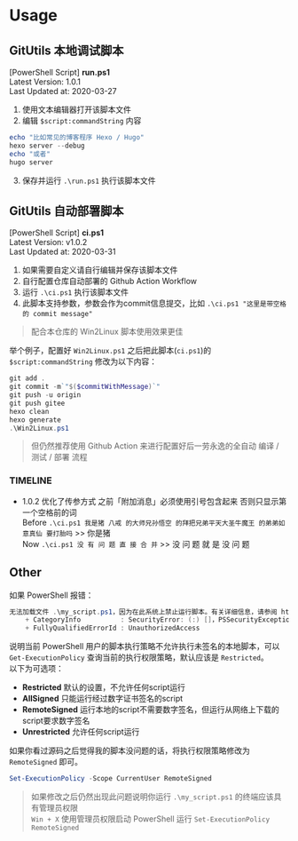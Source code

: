 # Usage
## GitUtils 本地调试脚本
[PowerShell Script] **run.ps1**  
Latest Version: 1.0.1  
Last Updated at: 2020-03-27  

1. 使用文本编辑器打开该脚本文件  
2. 编辑 `$script:commandString` 内容  
```powershell
echo "比如常见的博客程序 Hexo / Hugo"
hexo server --debug
echo "或者"
hugo server
```
3. 保存并运行 `.\run.ps1` 执行该脚本文件  

## GitUtils 自动部署脚本
[PowerShell Script] **ci.ps1**  
Latest Version: v1.0.2  
Last Updated at: 2020-03-31  

1. 如果需要自定义请自行编辑并保存该脚本文件  
2. 自行配置仓库自动部署的 Github Action Workflow  
3. 运行 `.\ci.ps1` 执行该脚本文件  
4. 此脚本支持参数，参数会作为commit信息提交，比如 `.\ci.ps1 "这里是带空格 的 commit message"`  

> 配合本仓库的 Win2Linux 脚本使用效果更佳  

举个例子，配置好 `Win2Linux.ps1` 之后把此脚本(`ci.ps1`)的 `$script:commandString` 修改为以下内容：  
```powershell
git add .
git commit -m`"$($commitWithMessage)`"
git push -u origin
git push gitee
hexo clean
hexo generate
.\Win2Linux.ps1
```

> 但仍然推荐使用 Github Action 来进行配置好后一劳永逸的全自动 编译 / 测试 / 部署 流程  

### TIMELINE
* 1.0.2 优化了传参方式 之前「附加消息」必须使用引号包含起来 否则只显示第一个空格前的词  
Before `.\ci.ps1 我是猪 八戒 的大师兄孙悟空 的拜把兄弟平天大圣牛魔王 的弟弟如意真仙 要打胎吗` >> 你是猪  
Now `.\ci.ps1 没 有 问 题 直 接 合 并` >> 没 问 题 就 是 没 问 题  

## Other
如果 PowerShell 报错：  
```powershell
无法加载文件 .\my_script.ps1，因为在此系统上禁止运行脚本。有关详细信息，请参阅 https://go.microsoft.com/fwlink/?LinkID=135170 中的 about_Execution_Policies。
    + CategoryInfo          : SecurityError: (:) []，PSSecurityException    
    + FullyQualifiedErrorId : UnauthorizedAccess
```
说明当前 PowerShell 用户的脚本执行策略不允许执行未签名的本地脚本，可以 `Get-ExecutionPolicy` 查询当前的执行权限策略，默认应该是 `Restricted`。  
以下为可选项：  
* **Restricted** 默认的设置，不允许任何script运行
* **AllSigned** 只能运行经过数字证书签名的script
* **RemoteSigned** 运行本地的script不需要数字签名，但运行从网络上下载的script要求数字签名
* **Unrestricted** 允许任何script运行

如果你看过源码之后觉得我的脚本没问题的话，将执行权限策略修改为 `RemoteSigned` 即可。
```powershell
Set-ExecutionPolicy -Scope CurrentUser RemoteSigned
```

> 如果修改之后仍然出现此问题说明你运行 `.\my_script.ps1` 的终端应该具有管理员权限  
> `Win + X` 使用管理员权限启动 PowerShell 运行 `Set-ExecutionPolicy RemoteSigned`  